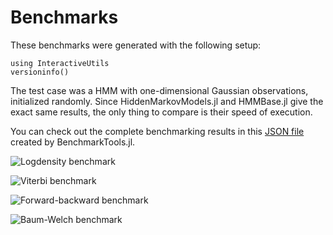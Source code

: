 # Benchmarks

These benchmarks were generated with the following setup:
```@repl
using InteractiveUtils
versioninfo()
```

The test case was a HMM with one-dimensional Gaussian observations, initialized randomly.
Since HiddenMarkovModels.jl and HMMBase.jl give the exact same results, the only thing to compare is their speed of execution.

You can check out the complete benchmarking results in this [JSON file](./assets/benchmark_results.json) created by BenchmarkTools.jl.

![Logdensity benchmark](./assets/benchmark_Logdensity.png)

![Viterbi benchmark](./assets/benchmark_Viterbi.png)

![Forward-backward benchmark](./assets/benchmark_Forward-backward.png)

![Baum-Welch benchmark](./assets/benchmark_Baum-Welch.png)
